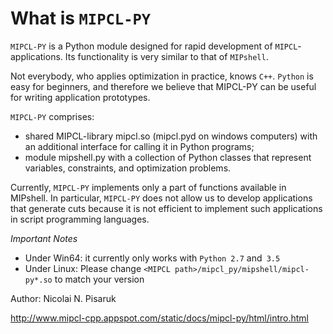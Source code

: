 # What is `MIPCL-PY`

`MIPCL-PY` is a Python module designed for rapid development of `MIPCL`-applications. Its functionality is very similar to that of `MIPshell`.

Not everybody, who applies optimization in practice, knows `C++`. `Python` is easy for beginners, and therefore we believe that MIPCL-PY can be useful for writing application prototypes.

`MIPCL-PY` comprises:

* shared MIPCL-library mipcl.so (mipcl.pyd on windows computers) with an additional interface for calling it in Python programs;
* module mipshell.py with a collection of Python classes that represent variables, constraints, and optimization problems.

Currently, `MIPCL-PY` implements only a part of functions available in MIPshell. In particular, `MIPCL-PY` does not allow us to develop applications that generate cuts because it is not efficient to implement such applications in script programming languages.

*Important Notes*
* Under Win64: it currently only works with `Python 2.7` and` 3.5`
* Under Linux: Please change `<MIPCL path>/mipcl_py/mipshell/mipcl-py*.so` to match your version

Author: Nicolai N. Pisaruk

http://www.mipcl-cpp.appspot.com/static/docs/mipcl-py/html/intro.html
